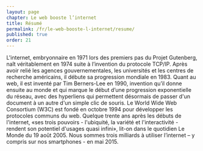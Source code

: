 ```yaml
---
layout: page
chapter: Le web booste l’internet
title: Résumé
permalink: /fr/le-web-booste-l-internet/resume/
published: true
order: 21
---
```

<p>L'internet, embryonnaire en 1971 lors des premiers pas du Projet Gutenberg, naît véritablement en 1974 suite à l’invention du protocole TCP/IP. Après avoir relié les agences gouvernementales, les universités et les centres de recherche américains, il débute sa progression mondiale en 1983. Quant au web, il est inventé par Tim Berners-Lee en 1990, invention qu’il donne ensuite au monde et qui marque le début d’une progression exponentielle du réseau, avec des hyperliens qui permettent désormais de passer d'un document à un autre d'un simple clic de souris. Le World Wide Web Consortium (W3C) est fondé en octobre 1994 pour développer les protocoles communs du web. Quelque trente ans après les débuts de l'internet, «ses trois pouvoirs - l'ubiquité, la variété et l'interactivité - rendent son potentiel d'usages quasi infini», lit-on dans le quotidien Le Monde du 19 août 2005. Nous sommes trois milliards à utiliser l’internet – y compris sur nos smartphones - en mai 2015.</p>